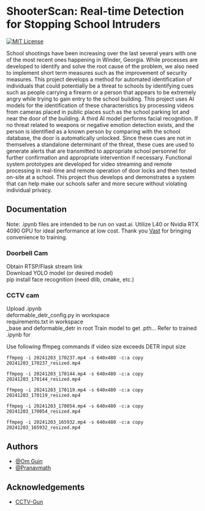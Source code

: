 
# ShooterScan: Real-time Detection for Stopping School Intruders
[![MIT License](https://img.shields.io/badge/License-MIT-green.svg)](https://choosealicense.com/licenses/mit/)

School shootings have been increasing over the last several years with one of
the most recent ones happening in Winder, Georgia. While processes are
developed to identify and solve the root cause of the problem, we also need to
implement short term measures such as the improvement of security
measures. This project develops a method for automated identification of
individuals that could potentially be a threat to schools by identifying cues
such as people carrying a firearm or a person that appears to be extremely
angry while trying to gain entry to the school building. This project uses AI
models for the identification of these characteristics by processing videos from
cameras placed in public places such as the school parking lot and near the
door of the building. A third AI model performs facial recognition. If no threat
related to weapons or negative emotion detection exists, and the person is
identified as a known person by comparing with the school database, the door
is automatically unlocked. Since these cues are not in themselves a
standalone determinant of the threat, these cues are used to generate alerts
that are transmitted to appropriate school personnel for further confirmation
and appropriate intervention if necessary. Functional system prototypes are
developed for video streaming and remote processing in real-time and remote
operation of door locks and then tested on-site at a school. This project thus
develops and demonstrates a system that can help make our schools safer
and more secure without violating individual privacy.

## Documentation
Note: .ipynb files are intended to be run on vast.ai. Utilize L40 or Nvidia RTX 4090 GPU for ideal performance at low cost.
Thank you [Vast](https://vast.ai/) for bringing convenience to training.

### Doorbell Cam
Obtain RTSP/Flask stream link  
Download YOLO model  (or desired model)  
pip install face recognition (need dlib, cmake, etc.)

### CCTV cam
Upload .ipynb  
deformable_detr_config.py in workspace  
requirements.txt in workspace  
_base and deformable_detr in root
Train model to get .pth... Refer to trained .ipynb for 

Use following ffmpeg commands if video size exceeds DETR input size
```
ffmpeg -i 20241203_170237.mp4 -s 640x480 -c:a copy 20241203_170237_resized.mp4

ffmpeg -i 20241203_170144.mp4 -s 640x480 -c:a copy 20241203_170144_resized.mp4

ffmpeg -i 20241203_170119.mp4 -s 640x480 -c:a copy 20241203_170119_resized.mp4

ffmpeg -i 20241203_170054.mp4 -s 640x480 -c:a copy 20241203_170054_resized.mp4

ffmpeg -i 20241203_165932.mp4 -s 640x480 -c:a copy 20241203_165932_resized.mp4
```

## Authors
- [@Om Guin](https://github.com/OmGuin)
- [@Pranavmath](https://github.com/Pranavmath)



## Acknowledgements

 - [CCTV-Gun](https://github.com/srikarym/CCTV-Gun)
